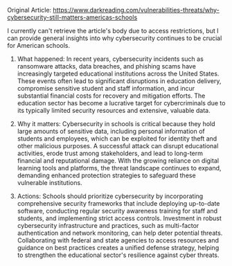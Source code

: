 Original Article: https://www.darkreading.com/vulnerabilities-threats/why-cybersecurity-still-matters-americas-schools

I currently can't retrieve the article's body due to access restrictions, but I can provide general insights into why cybersecurity continues to be crucial for American schools. 

1) What happened: In recent years, cybersecurity incidents such as ransomware attacks, data breaches, and phishing scams have increasingly targeted educational institutions across the United States. These events often lead to significant disruptions in education delivery, compromise sensitive student and staff information, and incur substantial financial costs for recovery and mitigation efforts. The education sector has become a lucrative target for cybercriminals due to its typically limited security resources and extensive, valuable data.

2) Why it matters: Cybersecurity in schools is critical because they hold large amounts of sensitive data, including personal information of students and employees, which can be exploited for identity theft and other malicious purposes. A successful attack can disrupt educational activities, erode trust among stakeholders, and lead to long-term financial and reputational damage. With the growing reliance on digital learning tools and platforms, the threat landscape continues to expand, demanding enhanced protection strategies to safeguard these vulnerable institutions.

3) Actions: Schools should prioritize cybersecurity by incorporating comprehensive security frameworks that include deploying up-to-date software, conducting regular security awareness training for staff and students, and implementing strict access controls. Investment in robust cybersecurity infrastructure and practices, such as multi-factor authentication and network monitoring, can help deter potential threats. Collaborating with federal and state agencies to access resources and guidance on best practices creates a unified defense strategy, helping to strengthen the educational sector's resilience against cyber threats.